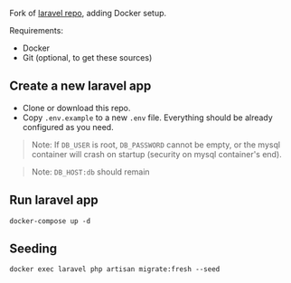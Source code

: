 Fork of [laravel repo](https://github.com/laravel/laravel), adding Docker setup.

Requirements:
- Docker
- Git (optional, to get these sources)

## Create a new laravel app
* Clone or download this repo.
* Copy `.env.example` to a new `.env` file. Everything should be already configured as you need.

> Note: If `DB_USER` is root, `DB_PASSWORD` cannot be empty, or the mysql container will crash on startup (security on mysql container's end).

> Note: `DB_HOST:db` should remain

## Run laravel app
```
docker-compose up -d
```

## Seeding
```
docker exec laravel php artisan migrate:fresh --seed
```